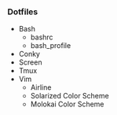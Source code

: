 ### Dotfiles

- Bash
  - bashrc
  - bash_profile
- Conky
- Screen
- Tmux
- Vim
  - Airline
  - Solarized Color Scheme
  - Molokai Color Scheme


